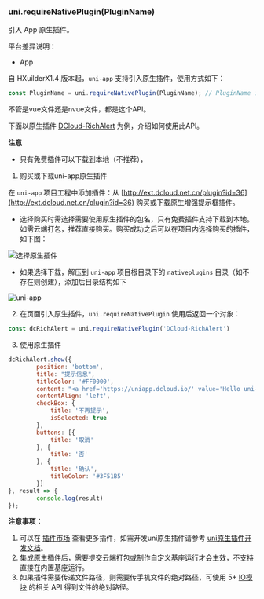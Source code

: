 ### uni.requireNativePlugin(PluginName)

引入 App 原生插件。

平台差异说明：

* App

自 HXuilderX1.4 版本起，``uni-app`` 支持引入原生插件，使用方式如下：

```javascript
const PluginName = uni.requireNativePlugin(PluginName); // PluginName 为原生插件名称
```

不管是vue文件还是nvue文件，都是这个API。

下面以原生插件 [DCloud-RichAlert](https://ext.dcloud.net.cn/plugin?id=36) 为例，介绍如何使用此API。

**注意**

- 只有免费插件可以下载到本地（不推荐），

1. 购买或下载uni-app原生插件
 
在 ``uni-app`` 项目工程中添加插件：从 [http://ext.dcloud.net.cn/plugin?id=36](http://ext.dcloud.net.cn/plugin?id=36) 购买或下载原生增强提示框插件。

- 选择购买时需选择需要使用原生插件的包名，只有免费插件支持下载到本地。如需云端打包，推荐直接购买。购买成功之后可以在项目内选择购买的插件，如下图：

![选择原生插件](https://img-cdn-qiniu.dcloud.net.cn/uploads/article/20190416/1b5297e695ad1536ddafe3c834e9c297.png)

- 如果选择下载，解压到 `uni-app` 项目根目录下的 `nativeplugins` 目录（如不存在则创建），添加后目录结构如下

![uni-app](https://img-cdn-qiniu.dcloud.net.cn/uploads/article/20181226/10cd9e6a19769b9543e0a0eda2c66696.png)

2. 在页面引入原生插件，``uni.requireNativePlugin`` 使用后返回一个对象：

```javascript
const dcRichAlert = uni.requireNativePlugin('DCloud-RichAlert')
```

3. 使用原生插件

```javascript
dcRichAlert.show({
        position: 'bottom',
        title: "提示信息",
        titleColor: '#FF0000',
        content: "<a href='https://uniapp.dcloud.io/' value='Hello uni-app'>uni-app</a> 是一个使用 Vue.js 开发跨平台应用的前端框架!\n免费的\n免费的\n免费的\n重要的事情说三遍",
        contentAlign: 'left',
        checkBox: {
            title: '不再提示',
            isSelected: true
        },
        buttons: [{
            title: '取消'
        }, {
            title: '否'
        }, {
            title: '确认',
            titleColor: '#3F51B5'
        }]
}, result => {
        console.log(result)
});
```


**注意事项：**

1. 可以在 [插件市场](https://ext.dcloud.net.cn/?cat1=5&cat2=51) 查看更多插件，如需开发uni原生插件请参考 [uni原生插件开发文档](https://nativesupport.dcloud.net.cn/NativePlugin/README)。
2. 集成原生插件后，需要提交云端打包或制作自定义基座运行才会生效，不支持直接在内置基座运行。
3. 如果插件需要传递文件路径，则需要传手机文件的绝对路径，可使用 5+ [IO模块](http://www.html5plus.org/doc/zh_cn/io.html) 的相关 API 得到文件的绝对路径。